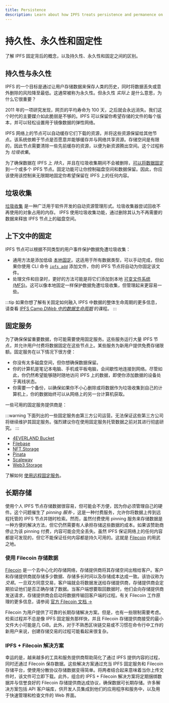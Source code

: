 ```yaml
---
title: Persistence
description: Learn about how IPFS treats persistence and permanence on the web and how pinning can help keep data from being discarded.
---
```


# 持久性、永久性和固定性

了解 IPFS 固定背后的概念，以及持久性、永久性和固定之间的区别。

## 持久性与永久性

IPFS 的一个目标是通过让用户存储数据来保存人类的历史，同时将数据丢失或意外删除的风险降至最低。这通常被称为永久性。但永久性 _实际上_ 是什么意思，为什么它很重要？

2011 年的一项研究发现，网页的平均寿命为 100 天，之后就会永远消失。我们这个时代的主要媒介如此脆弱是不够的。IPFS 可以保留你希望存储的文件的每个版本，并可以轻松设置用于镜像数据的弹性网络。

IPFS 网络上的节点可以自动缓存它们下载的资源，并将这些资源保留给其他节点。该系统依赖于节点是否愿意并能够缓存并与网络共享资源。存储空间是有限的，因此节点需要清除一些先前缓存的资源，以便为新资源腾出空间。这个过程称为 _垃圾收集_。

为了确保数据在 IPFS 上 _持久_，并且在垃圾收集期间不会被删除，[可以将数据固定](../how-to/pin-files.md) 到一个或多个 IPFS 节点。固定功能可让你控制磁盘空间和数据保留。因此，你应该使用该控制来无限期地固定你希望保留在 IPFS 上的任何内容。

## 垃圾收集

[垃圾收集](<https://en.wikipedia.org/wiki/Garbage_collection_(computer_science)>) 是一种广泛用于软件开发的自动资源管理形式。垃圾收集器尝试回收不再使用的对象占用的内存。 IPFS 使用垃圾收集功能，通过删除其认为不再需要的数据来释放 IPFS 节点上的磁盘空间。

## 上下文中的固定

IPFS 节点可以根据不同类型的用户事件保护数据免遭垃圾收集：

- 通用方法是添加低级 [本地固定](../how-to/pin-files.md)。这适用于所有数据类型，可以手动完成，但如果你使用 CLI 命令 [`ipfs add`](../reference/kubo/cli.md#ipfs-add) 添加文件，你的 IPFS 节点将自动为你固定该文件。
- 处理文件和目录时，更好的方法可能是将它们添加到本地 [可变文件系统 (MFS)](glossary.md#mfs)。这可以像本地固定一样保护数据免遭垃圾收集，但管理起来更容易一些。

:::tip
如果你想了解有关固定如何融入 IPFS 中数据的整体生命周期的更多信息，请查看 [IPFS Camp _DWeb 中的数据生命周期_](https://www.youtube.com/watch?v=fLUq0RkiTBA) 的课程。
:::

## 固定服务

为了确保保留重要数据，你可能需要使用固定服务。这些服务运行大量 IPFS 节点，并允许用户付费将数据固定在这些节点上。某些服务为新用户提供免费存储限额。固定服务在以下情况下很方便：

- 你没有太多磁盘空间，但你想确保数据保留。
- 你的计算机是笔记本电脑、手机或平板电脑，会间歇性地连接到网络。尽管如此，你仍然希望能够随时随地访问 IPFS 上的数据，即使你添加数据的设备处于离线状态。
- 你需要一个备份，以确保如果你不小心删除或将数据作为垃圾收集到自己的计算机上，你的数据始终可以从网络上的另一台计算机获取。

一些可用的固定服务提供商是：

:::warning
下面列出的一些固定服务由第三方公司运营。无法保证这些第三方公司将继续维护其固定服务。强烈建议你在使用固定服务托管数据之前对其进行彻底研究。
:::

- [4EVERLAND Bucket](https://www.4everland.org/bucket/)
- [Filebase](https://filebase.com/)
- [NFT.Storage](https://nft.storage/)
- [Pinata](https://pinata.cloud/)
- [Scaleway](https://labs.scaleway.com/en/ipfs-pinning/)
- [Web3.Storage](https://web3.storage/)

了解如何 [使用远程固定服务](../how-to/work-with-pinning-services.md)。

## 长期存储

使用个人 IPFS 节点存储数据很容易，但可能会不方便，因为你必须管理自己的硬件。这个问题催生了 _pinning 服务_·，这是一种付费服务，允许你将数据上传到远程托管的 IPFS 节点并随时检索。然而，虽然付费使用 pinning 服务来存储数据是一种方便的解决方法，但它仍然需要有人承担存储这些数据的成本。如果该赞助商停止为该 pinning 付费，内容可能会完全丢失。虽然 IPFS 保证网络上的任何内容都是可发现的，但它不能保证任何内容都是持久可用的。这就是 [Filecoin](https://filecoin.io) 的用武之地。

### 使用 Filecoin 存储数据

[Filecoin](https://filecoin.io) 是一个去中心化的存储网络，存储提供商将其存储空间出租给客户。客户和存储提供商就存储多少数据、存储多长时间以及存储成本达成一致。该协议称为 _交易_。一旦双方同意交易，客户端就会将数据发送给存储提供商，存储提供商会定期验证他们是否正确存储了数据。当客户端想要取回数据时，他们会向存储提供商发送请求，存储提供商会启动将数据传输回客户端的过程。有关 Filecoin 工作原理的更多信息，请参阅 [官方 Filecoin 文档 →](https://docs.filecoin.io/about/basics/how-filecoin-works/)

Filecoin 为用户提供了可靠的长期存储解决方案。但是，也有一些限制需要考虑。检索过程并不总是像 IPFS 固定服务那样快，并且 Filecoin 存储提供商接受的最小文件大小可能是几 GiB。此外，对于不熟悉区块链交易或不习惯在命令行中工作的新用户来说，创建存储交易的过程可能看起来很复杂。

### IPFS + Filecoin 解决方案

幸运的是，越来越多的工具和服务提供商帮助简化了通过 IPFS 提供内容的过程，同时还通过 Filecoin 保存数据。这些解决方案通过充当 IPFS 固定服务和 Filecoin 存储平台，使使用分散协议存储数据变得简单。将两者结合起来意味着当你上传文件时，该文件可立即下载。此外，组合的 IPFS + Filecoin 解决方案将定期捆绑数据并与信誉良好的 Filecoin 存储提供商达成协议，确保数据可长期存储。许多解决方案包括 API 客户端库，供开发人员集成到他们的应用程序和服务中，以及用于快速管理和检查文件的 Web 界面。